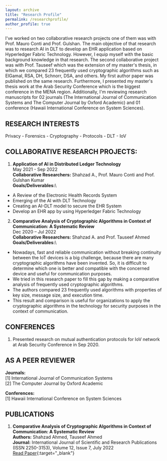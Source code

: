 ```yaml
---
layout: archive
title: "Research Profile"
permalink: /researchprofile/
author_profile: true
---
```

I've worked on two collaborative research projects one of them was with Prof. Mauro Conti and Prof. Gulshan. The main objective of that research was to research AI in DLT to develop an EHR application based on Hyperledger Fabric Technology. However, I equip myself with the basic background knowledge in that research. The second collaborative project was with Prof. Tauseef which was the extension of my master's thesis, in which we compared 23 frequently used cryptographic algorithms such as ElGamal, RSA, DH, Schnorr, DSA, and others. My first author paper was published on the same research. Furthermore, I presented my master's thesis work at the Arab Security Conference which is the biggest conference in the MENA region. Additionally, I'm reviewing research manuscripts for 02 journals (The International Journal of Communication Systems and The Computer Journal by Oxford Academic) and 01 conference (Hawaii International Conference on System Sciences).

RESEARCH INTERESTS
---
Privacy - Forensics - Cryptography - Protocols - DLT - IoV


COLLABORATIVE RESEARCH PROJECTS:
---
1. **Application of AI in Distributed Ledger Technology** \
May 2021 - Sep 2022 \
**Collaborative Researchers:** Shahzad A., Prof. Mauro Conti and Prof. Gulshan Kumar \
**Goals/Deliverables:**\
- A Review of the Electronic Health Records System
- Emerging of the AI with DLT Technology
- Creating an AI-DLT model to secure the EHR System
- Develop an EHR app by using Hyperledger Fabric Technology

2. **Comparative Analysis of Cryptographic Algorithms in Context of Communication: A Systematic Review** \
Dec 2020 – Jul 2022 \
**Collaborative Researchers:** Shahzad A. and Prof. Tauseef Ahmed \
**Goals/Deliverables:**\
- Nowadays, fast and reliable communication without breaking continuity between the IoT devices is a big challenge, because there are many cryptographic algorithms have been invented. So, it is difficult to determine which one is better and compatible with the concerned device and useful for communication purposes.
- We tried in this research paper to fill this gap by making a comparative analysis of frequently used cryptographic algorithms.
- The authors compared 23 frequently used algorithms with properties of key size, message size, and execution time.
- This result and comparison is useful for organizations to apply the cryptographic algorithms in the technology for security purposes in the context of communication.

CONFERENCES
---
1. Presented research on mutual authentication protocols for IoV network at Arab Security Conference in Sep 2020.


AS A PEER REVIEWER
---
**Journals:**\
[1] International Journal of Communication Systems\
[2] The Computer Journal by Oxford Academic

**Conferences:**\
[1] Hawaii International Conference on System Sciences


PUBLICATIONS
---
1. **Comparative Analysis of Cryptographic Algorithms in Context of Communication: A Systematic Review** \
**Authors:** Shahzad Ahmed, Tauseef Ahmed \
**Journal:** International Journal of Scientific and Research Publications (ISSN 2250-3153), Volume 12, Issue 7, July 2022 \
[Read Paper](https://repository.uel.ac.uk/download/77a5c2aca141803bb1e052b72465ac4ef9461713ce37b97d7d963a7c1e599293/597763/ijsrp-p12720.pdf){:target="_blank"}